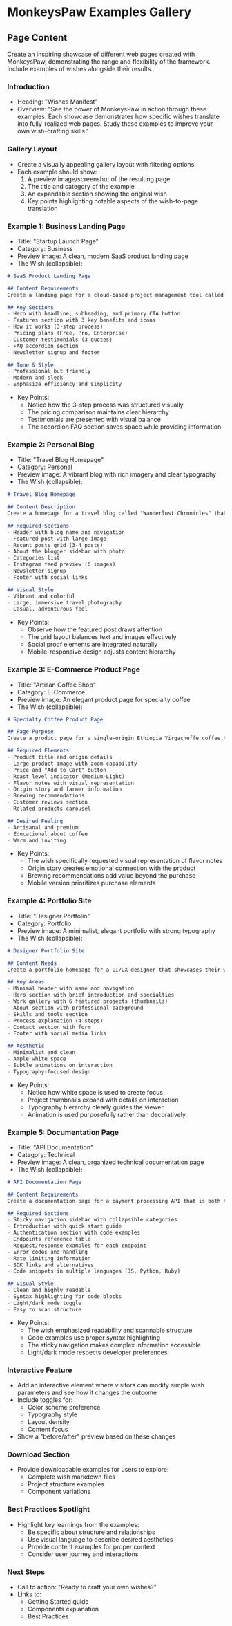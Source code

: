 # MonkeysPaw Examples Gallery

## Page Content

Create an inspiring showcase of different web pages created with MonkeysPaw, demonstrating the range and flexibility of the framework. Include examples of wishes alongside their results.

### Introduction
- Heading: "Wishes Manifest"
- Overview: "See the power of MonkeysPaw in action through these examples. Each showcase demonstrates how specific wishes translate into fully-realized web pages. Study these examples to improve your own wish-crafting skills."

### Gallery Layout
- Create a visually appealing gallery layout with filtering options
- Each example should show:
  1. A preview image/screenshot of the resulting page
  2. The title and category of the example
  3. An expandable section showing the original wish
  4. Key points highlighting notable aspects of the wish-to-page translation

### Example 1: Business Landing Page
- Title: "Startup Launch Page"
- Category: Business
- Preview image: A clean, modern SaaS product landing page
- The Wish (collapsible):
```markdown
# SaaS Product Landing Page

## Content Requirements
Create a landing page for a cloud-based project management tool called "TaskFlow" that helps teams organize work.

## Key Sections
- Hero with headline, subheading, and primary CTA button
- Features section with 3 key benefits and icons
- How it works (3-step process)
- Pricing plans (Free, Pro, Enterprise)
- Customer testimonials (3 quotes)
- FAQ accordion section
- Newsletter signup and footer

## Tone & Style
- Professional but friendly
- Modern and sleek
- Emphasize efficiency and simplicity
```
- Key Points:
  - Notice how the 3-step process was structured visually
  - The pricing comparison maintains clear hierarchy
  - Testimonials are presented with visual balance
  - The accordion FAQ section saves space while providing information

### Example 2: Personal Blog
- Title: "Travel Blog Homepage"
- Category: Personal
- Preview image: A vibrant blog with rich imagery and clear typography
- The Wish (collapsible):
```markdown
# Travel Blog Homepage

## Content Description
Create a homepage for a travel blog called "Wanderlust Chronicles" that showcases adventures around the world.

## Required Sections
- Header with blog name and navigation
- Featured post with large image
- Recent posts grid (3-4 posts)
- About the blogger sidebar with photo
- Categories list
- Instagram feed preview (6 images)
- Newsletter signup
- Footer with social links

## Visual Style
- Vibrant and colorful
- Large, immersive travel photography
- Casual, adventurous feel
```
- Key Points:
  - Observe how the featured post draws attention
  - The grid layout balances text and images effectively
  - Social proof elements are integrated naturally
  - Mobile-responsive design adjusts content hierarchy

### Example 3: E-Commerce Product Page
- Title: "Artisan Coffee Shop"
- Category: E-Commerce
- Preview image: An elegant product page for specialty coffee
- The Wish (collapsible):
```markdown
# Specialty Coffee Product Page

## Page Purpose
Create a product page for a single-origin Ethiopia Yirgacheffe coffee that showcases its unique qualities and encourages purchase.

## Required Elements
- Product title and origin details
- Large product image with zoom capability
- Price and "Add to Cart" button
- Roast level indicator (Medium-Light)
- Flavor notes with visual representation
- Origin story and farmer information
- Brewing recommendations
- Customer reviews section
- Related products carousel

## Desired Feeling
- Artisanal and premium
- Educational about coffee
- Warm and inviting
```
- Key Points:
  - The wish specifically requested visual representation of flavor notes
  - Origin story creates emotional connection with the product
  - Brewing recommendations add value beyond the purchase
  - Mobile version prioritizes purchase elements

### Example 4: Portfolio Site
- Title: "Designer Portfolio"
- Category: Portfolio
- Preview image: A minimalist, elegant portfolio with strong typography
- The Wish (collapsible):
```markdown
# Designer Portfolio Site

## Content Needs
Create a portfolio homepage for a UI/UX designer that showcases their work and skills.

## Key Areas
- Minimal header with name and navigation
- Hero section with brief introduction and specialties
- Work gallery with 6 featured projects (thumbnails)
- About section with professional background
- Skills and tools section
- Process explanation (4 steps)
- Contact section with form
- Footer with social media links

## Aesthetic
- Minimalist and clean
- Ample white space
- Subtle animations on interaction
- Typography-focused design
```
- Key Points:
  - Notice how white space is used to create focus
  - Project thumbnails expand with details on interaction
  - Typography hierarchy clearly guides the viewer
  - Animation is used purposefully rather than decoratively

### Example 5: Documentation Page
- Title: "API Documentation"
- Category: Technical
- Preview image: A clean, organized technical documentation page
- The Wish (collapsible):
```markdown
# API Documentation Page

## Content Requirements
Create a documentation page for a payment processing API that is both technical and accessible.

## Required Sections
- Sticky navigation sidebar with collapsible categories
- Introduction with quick start guide
- Authentication section with code examples
- Endpoints reference table
- Request/response examples for each endpoint
- Error codes and handling
- Rate limiting information
- SDK links and alternatives
- Code snippets in multiple languages (JS, Python, Ruby)

## Visual Style
- Clean and highly readable
- Syntax highlighting for code blocks
- Light/dark mode toggle
- Easy to scan structure
```
- Key Points:
  - The wish emphasized readability and scannable structure
  - Code examples use proper syntax highlighting
  - The sticky navigation makes complex information accessible
  - Light/dark mode respects developer preferences

### Interactive Feature
- Add an interactive element where visitors can modify simple wish parameters and see how it changes the outcome
- Include toggles for:
  - Color scheme preference
  - Typography style
  - Layout density
  - Content focus
- Show a "before/after" preview based on these changes

### Download Section
- Provide downloadable examples for users to explore:
  - Complete wish markdown files
  - Project structure examples
  - Component variations

### Best Practices Spotlight
- Highlight key learnings from the examples:
  - Be specific about structure and relationships
  - Use visual language to describe desired aesthetics
  - Provide content examples for proper context
  - Consider user journey and interactions

### Next Steps
- Call to action: "Ready to craft your own wishes?"
- Links to:
  - Getting Started guide
  - Components explanation
  - Best Practices